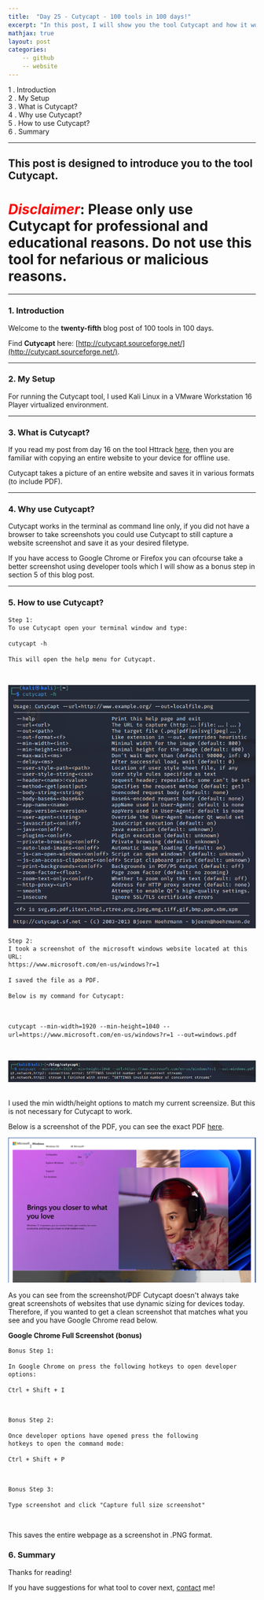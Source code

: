 ```yaml
---
title:  "Day 25 - Cutycapt - 100 tools in 100 days!"
excerpt: "In this post, I will show you the tool Cutycapt and how it works."
mathjax: true
layout: post
categories:
    -- github
    -- website
---
```


1 . Introduction
<br>
2 . My Setup
<br>
3 . What is Cutycapt?
<br>
4 . Why use Cutycapt?
<br>
5 . How to use Cutycapt?
<br>
6 . Summary

---

## This post is designed to introduce you to the tool Cutycapt.

# <span style="color:red">***Disclaimer***</span>: **Please only use Cutycapt for professional and educational reasons. Do not use this tool for nefarious or malicious reasons.**

---

### 1. **Introduction**

Welcome to the **twenty-fifth** blog post of 100 tools in 100 days.<br> 

Find **Cutycapt** here: [http://cutycapt.sourceforge.net/](http://cutycapt.sourceforge.net/).

---

### 2. **My Setup**

For running the Cutycapt tool, I used Kali Linux in a VMware Workstation 16 Player virtualized environment.

---

### 3. **What is Cutycapt?**

If you read my post from day 16 on the tool Httrack [here](https://matthewomccorkle.github.io/day_016_httrack/), then you are familiar with copying an entire website to your device for offline use. 

Cutycapt takes a picture of an entire website and saves it in various formats (to include PDF). 

---

### 4. **Why use Cutycapt?**

Cutycapt works in the terminal as command line only, if you did not have a browser to take screenshots you could use Cutycapt to still capture a website screenshot and save it as your desired filetype.

If you have access to Google Chrome or Firefox you can ofcourse take a better screenshot using developer tools which I will show as a bonus step in section 5 of this blog post. 


---

### 5. **How to use Cutycapt?**

    Step 1:
    To use Cutycapt open your terminal window and type:

    cutycapt -h

    This will open the help menu for Cutycapt.

<br>

![](https://raw.githubusercontent.com/matthewomccorkle/matthewomccorkle.github.io/master/_posts/assets/100%20tools/cutycapt/cutycapt3.PNG)

    Step 2:
    I took a screenshot of the microsoft windows website located at this URL:
    https://www.microsoft.com/en-us/windows?r=1

    I saved the file as a PDF.

    Below is my command for Cutycapt:

<br>

`cutycapt --min-width=1920 --min-height=1040 --url=https://www.microsoft.com/en-us/windows?r=1 --out=windows.pdf`

<br>

![](https://raw.githubusercontent.com/matthewomccorkle/matthewomccorkle.github.io/master/_posts/assets/100%20tools/cutycapt/cutycapt1.PNG)

<br>
I used the min width/height options to match my current screensize. But this is not necessary for Cutycapt to work.

Below is a screenshot of the PDF, you can see the exact PDF [here](https://github.com/matthewomccorkle/matthewomccorkle.github.io/blob/master/_posts/assets/100%20tools/cutycapt/windows.pdf).

![](https://raw.githubusercontent.com/matthewomccorkle/matthewomccorkle.github.io/master/_posts/assets/100%20tools/cutycapt/cutycapt2.PNG)

As you can see from the screenshot/PDF Cutycapt doesn't always take great screenshots of websites that use dynamic sizing for devices today. Therefore, if you wanted to get a clean screenshot that matches what you see and you have Google Chrome read below.

**Google Chrome Full Screenshot (bonus)**

    Bonus Step 1:

    In Google Chrome on press the following hotkeys to open developer options:

    Ctrl + Shift + I

<br>

    Bonus Step 2:

    Once developer options have opened press the following 
    hotkeys to open the command mode:

    Ctrl + Shift + P

<br>

    Bonus Step 3:

    Type screenshot and click "Capture full size screenshot"

<br>

This saves the entire webpage as a screenshot in .PNG format.




### 6. **Summary**


Thanks for reading!<br>

If you have suggestions for what tool to cover next, [contact](mailto:matthew.o.mccorkle@gmail.com) me!
